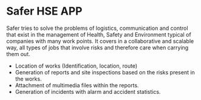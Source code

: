 # Safer HSE APP


Safer tries to solve the problems of logistics, communication and control that exist in the management of Health, Safety and Environment typical of companies with many work points.
It covers in a collaborative and scalable way, all types of jobs that involve risks and therefore care when carrying them out.
- Location of works (Identification, location, route)
- Generation of reports and site inspections based on the risks present in the works.
- Attachment of multimedia files within the reports.
- Generation of incidents with alarm and accident statistics.
